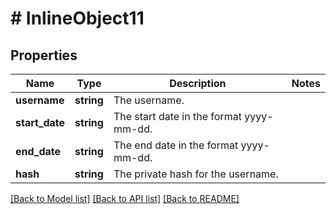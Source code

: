# # InlineObject11

## Properties

Name | Type | Description | Notes
------------ | ------------- | ------------- | -------------
**username** | **string** | The username. | 
**start_date** | **string** | The start date in the format yyyy-mm-dd. | 
**end_date** | **string** | The end date in the format yyyy-mm-dd. | 
**hash** | **string** | The private hash for the username. | 

[[Back to Model list]](../../README.md#documentation-for-models) [[Back to API list]](../../README.md#documentation-for-api-endpoints) [[Back to README]](../../README.md)


